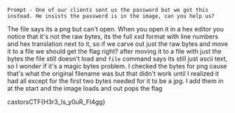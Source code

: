 `Prompt - One of our clients sent us the password but we got this instead. He insists the password is in the image, can you help us?`

The file says its a png but can't open. When you open it in a hex editor you notice that it's not the raw bytes, its the full xxd format with line numbers and hex translation next to it, so if we carve out just the raw bytes and move it to a file we should get the flag right? after moving it to a file with just the bytes the file still doesn't load and `file` command says its still just ascii text, so I wonder if it's a magic bytes problem. I checked the bytes for png cause that's what the original filename was but that didn't work until I realized it had all except for the first two bytes needed for it to be a jpg. I add them in at the start and the image loads and out pops the flag


castorsCTF{H3r3_Is_y0uR_Fl4gg}